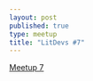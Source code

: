 ```yaml
---
layout: post
published: true
type: meetup
title: "LitDevs #7"
---
```


[Meetup 7](https://base58btc.notion.site/Meetup-7-Feb-14-2023-bd0389646712438abdc56e5f9108a9f8)